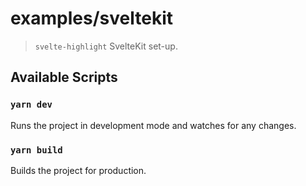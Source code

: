 # examples/sveltekit

> `svelte-highlight` SvelteKit set-up.

## Available Scripts

### `yarn dev`

Runs the project in development mode and watches for any changes.

### `yarn build`

Builds the project for production.
